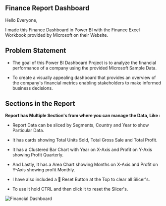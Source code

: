 ## Finance Report Dashboard

Hello Everyone,

I made this Finance Dashboard in Power BI with the Finance Excel Workbook provided by Microsoft on their Website.

## Problem Statement

- The goal of this Power BI Dashboard Project is to analyze the financial performance of a company using the provided Microsoft Sample Data.

- To create a visually appealing dashboard that provides an overview of the company's financial metrics enabling stakeholders to make informed business decisions.

## Sections in the Report

**Report has Multiple Section's from where you can manage the Data, Like :**

- Report Data can be sliced by Segments, Country and Year to show Particular Data.

- It has cards showing Total Units Sold, Total Gross Sale and Total Profit.

- It has a Clustered Bar Chart with Year on X-Axis and Profit on Y-Axis showing Profit Quarterly.

- And Lastly, It has a Area Chart showing Months on X-Axis and Profit on Y-Axis showing profit Monthly.

- I have also included a 🔄 Reset Button at the Top to clear all Slicer's.

- To use it hold CTRL and then click it to reset the Slicer's.

![Financial Dashboard](https://github.com/anujthakur5592/Financial-Dashboard/assets/166769513/662bae6e-4802-4bdd-934b-a7ee493f1ab1)

